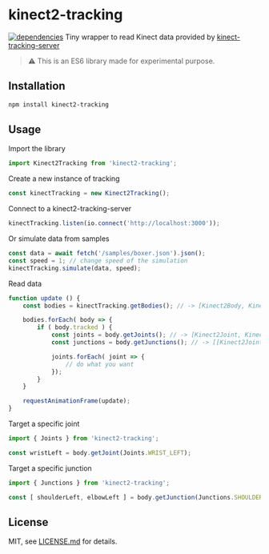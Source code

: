 # kinect2-tracking
[![dependencies](https://img.shields.io/badge/dependencies-none-ff69b4.svg)](https://github.com/raphaelameaume/kinect2-tracking/blob/master/package.json)
Tiny wrapper to read Kinect data provided by [kinect-tracking-server](https://github.com/raphaelameaume/kinect2-tracking-server)

> :warning: This is an ES6 library made for experimental purpose.

## Installation

```bash
npm install kinect2-tracking
```

## Usage

Import the library
```js
import Kinect2Tracking from 'kinect2-tracking';
```

Create a new instance of tracking
```js
const kinectTracking = new Kinect2Tracking();
```

Connect to a kinect2-tracking-server
```js
kinectTracking.listen(io.connect('http://localhost:3000'));
```

Or simulate data from samples
```js
const data = await fetch('/samples/boxer.json').json();
const speed = 1; // change speed of the simulation
kinectTracking.simulate(data, speed);
```

Read data
```js
function update () {
    const bodies = kinectTracking.getBodies(); // -> [Kinect2Body, Kinect2Body, ...]

    bodies.forEach( body => {
        if ( body.tracked ) {
            const joints = body.getJoints(); // -> [Kinect2Joint, Kinect2Joint, ...]
            const junctions = body.getJunctions(); // -> [[Kinect2Joint, Kinect2Joint], [Kinect2Joint, Kinect2Joint], ...]

            joints.forEach( joint => {
                // do what you want
            });
        }
    }

    requestAnimationFrame(update);
}
```

Target a specific joint
```js
import { Joints } from 'kinect2-tracking';

const wristLeft = body.getJoint(Joints.WRIST_LEFT);
```

Target a specific junction
```js
import { Junctions } from 'kinect2-tracking';

const [ shoulderLeft, elbowLeft ] = body.getJunction(Junctions.SHOULDER_ELBOW_LEFT);
```

## License
MIT, see [LICENSE.md](https://github.com/raphaelameaume/kinect2-tracking/blob/master/LICENSE.md) for details.
